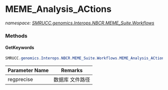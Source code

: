 ﻿# MEME_Analysis_ACtions
_namespace: [SMRUCC.genomics.Interops.NBCR.MEME_Suite.Workflows](./index.md)_





### Methods

#### GetKeywords
```csharp
SMRUCC.genomics.Interops.NBCR.MEME_Suite.Workflows.MEME_Analysis_ACtions.GetKeywords(System.String)
```


|Parameter Name|Remarks|
|--------------|-------|
|regprecise|数据库 文件路径|



